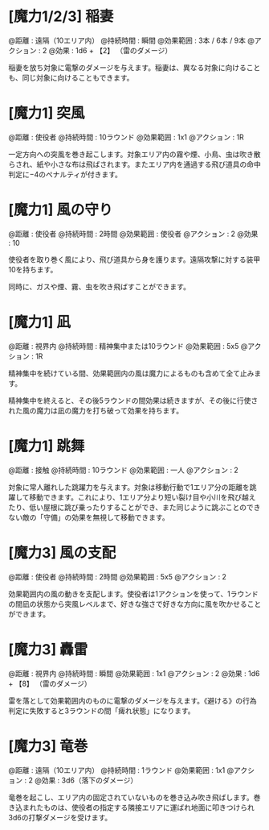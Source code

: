 # [魔力1/2/3] 稲妻

@距離 : 遠隔（10エリア内）	@持続時間 : 瞬間	@効果範囲 : 3本 / 6本 / 9本	@アクション : 2	@効果 : 1d6 + 【2】 （雷のダメージ）

稲妻を放ち対象に電撃のダメージを与えます。稲妻は、異なる対象に向けることも、同じ対象に向けることもできます。

# [魔力1] 突風

@距離 : 使役者	@持続時間 : 10ラウンド	@効果範囲 : 1x1	@アクション : 1R

一定方向への突風を巻き起こします。対象エリア内の霧や煙、小鳥、虫は吹き散らされ、紙や小さな布は飛ばされます。またエリア内を通過する飛び道具の命中判定に−4のペナルティが付きます。

# [魔力1] 風の守り

@距離 : 使役者	@持続時間 : 2時間	@効果範囲 : 使役者	@アクション : 2	@効果 : 10

使役者を取り巻く風により、飛び道具から身を護ります。遠隔攻撃に対する装甲10を持ちます。

同時に、ガスや煙、霧、虫を吹き飛ばすことができます。

# [魔力1] 凪

@距離 : 視界内	@持続時間 : 精神集中または10ラウンド	@効果範囲 : 5x5	@アクション : 1R

精神集中を続けている間、効果範囲内の風は魔力によるものも含めて全て止みます。

精神集中を終えると、その後5ラウンドの間効果は続きますが、その後に行使された風の魔力は凪の魔力を打ち破って効果を持ちます。

# [魔力1] 跳舞

@距離 : 接触	@持続時間 : 10ラウンド	@効果範囲 : 一人	@アクション : 2

対象に常人離れした跳躍力を与えます。対象は移動行動で1エリア分の距離を跳躍して移動できます。これにより、1エリア分より短い裂け目や小川を飛び越えたり、低い屋根に跳び乗ったりすることができ、また同じように跳ぶことのできない敵の「守備」の効果を無視して移動できます。

# [魔力3] 風の支配

@距離 : 使役者	@持続時間 : 2時間	@効果範囲 : 5x5	@アクション : 2

効果範囲内の風の動きを支配します。使役者は1アクションを使って、1ラウンドの間凪の状態から突風レベルまで、好きな強さで好きな方向に風を吹かせることができます。

# [魔力3] 轟雷

@距離 : 視界内	@持続時間 : 瞬間	@効果範囲 : 1x1	@アクション : 2	@効果 : 1d6 + 【8】 （雷のダメージ）

雷を落として効果範囲内のものに電撃のダメージを与えます。《避ける》の行為判定に失敗すると3ラウンドの間「痺れ状態」になります。

# [魔力3] 竜巻

@距離 : 遠隔（10エリア内）	@持続時間 : 1ラウンド	@効果範囲 : 1x1	@アクション : 2	@効果 : 3d6（落下のダメージ）

竜巻を起こし、エリア内の固定されていないものを巻き込み吹き飛ばします。巻き込まれたものは、使役者の指定する隣接エリアに運ばれ地面に叩きつけられ3d6の打撃ダメージを受けます。
